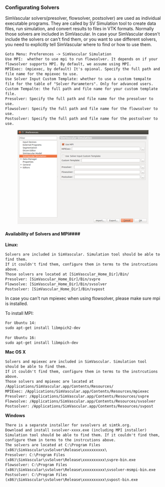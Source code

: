 ### Configurating Solvers ###

SimVascular solvers(presolver, flowsolver, postsolver) are used as individual executable programs. They are called by SV Simulation tool to create data files, run simulation, and convert results to files in VTK formats. Normally those solvers are included in SimVascular. In case your SimVascular doesn't include the solvers or can't find them, or you want to use different solvers, you need to explicitly tell SimVascular where to find or how to use them.

	Goto Menu: Preferences -> SimVascular Simulation
	Use MPI:  whether to use mpi to run flowsolver. It depends on if your flowsolver supports MPI. By default, we assume using MPI.
	MPIExec: (mpiexec, by default) It's opional. Specify the full path and file name for the mpiexec to use.
	Use Solver Input Custom Template: whether to use a custom tempalte file for the table of "Solver Parameters". Only for advanced users.
	Custom Tempalte: the full path and file name for your custom template file.
	Presolver: Specify the full path and file name for the presolver to use.
	Flowsolver: Specify the full path and file name for the flowsolver to use.
	Postsolver: Specify the full path and file name for the postsolver to use.
	
<figure>
  <img class="svImg svImgLg"  src="documentation/flowsolver/imgs/solverconfiguration.png"> 
  <figcaption class="svCaption" ></figcaption>
</figure>

#### Availability of Solvers and MPI####

**Linux:**

	Solvers are included in SimVascular. Simulation tool should be able to find them.
	If it couldn't find them, configure them in terms to the instrcutions above.
	Those solvers are located at [SimVascular_Home_Dir]/Bin/
	Presolver: [SimVascular_Home_Dir]/Bin/svpre
	Flowsolve: [SimVascular_Home_Dir]/Bin/svsolver
	Postsolver: [SimVascular_Home_Dir]/Bin/svpost

In case you can't run mpiexec when using flowsolver, please make sure mpi is installed.

To install MPI:

	For Ubuntu 14:
	sudo apt-get install libmpich2-dev

	For Ubuntu 16:
	sudo apt-get install libmpich-dev

**Mac OS X**

	Solvers and mpiexec are included in SimVascular. Simulation tool should be able to find them.
	If it couldn't find them, configure them in terms to the instrcutions above.
	Those solvers and mpiexec are located at /Applications/SimVascular.app/Contents/Resources/
	MPIExec: /Applications/SimVascular.app/Contents/Resources/mpiexec 
	Presolver: /Applications/SimVascular.app/Contents/Resources/svpre
	Flowsolve: /Applications/SimVascular.app/Contents/Resources/svsolver
	Postsolver: /Applications/SimVascular.app/Contents/Resources/svpost

**Windows**

	There is a separate installer for svsolvers at simtk.org.
	Download and install svsolver-xxxx.exe (including MPI installer)
	Simulation tool should be able to find them. If it couldn't find them, configure them in terms to the instrcutions above.
	The solvers are located at C:\Program Files (x86)\SimVascular\svSolver\Release\xxxxxxxxxx\
	Presolver: C:\Program Files (x86)\SimVascular\svSolver\Release\xxxxxxxxxx\svpre-bin.exe
	Flowsolver: C:\Program Files (x86)\SimVascular\svSolver\Release\xxxxxxxxxx\svsolver-msmpi-bin.exe
	Postsolver: C:\Program Files (x86)\SimVascular\svSolver\Release\xxxxxxxxxx\svpost-bin.exe




